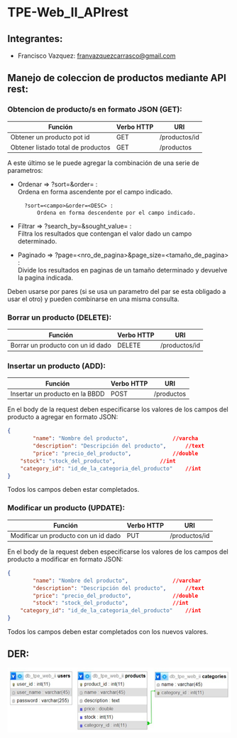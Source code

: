# TPE-Web_II_APIrest
## Integrantes: 
  - Francisco Vazquez: franvazquezcarrasco@gmail.com
## Manejo de coleccion de productos mediante API rest: 
### Obtencion de producto/s en formato JSON (GET):
|Función				| Verbo HTTP | URI                   |
|---------------------------------------|------------|-----------------------|
|Obtener un producto pot id		| GET        | /productos/id         |
|Obtener listado total de productos	| GET        | /productos            |

A este último se le puede agregar la combinación de una serie de parametros:
- Ordenar =>	?sort=<campo>&order=<ASC> :			
			Ordena en forma ascendente por el campo indicado.

		?sort=<campo>&order=<DESC> :			
			Ordena en forma descendente por el campo indicado.

- Filtrar =>	?search_by=<campo>&sought_value=<valor>	:	
			Filtra los resultados que contengan el valor dado un campo determinado.

- Paginado =>	?page=<nro_de_pagina>&page_size=<tamaño_de_pagina> :	
			Divide los resultados en paginas de un tamaño determinado y devuelve la pagina indicada.

Deben usarse por pares (si se usa un parametro del par se esta obligado a usar el otro) y pueden combinarse en una misma consulta.

### Borrar un producto (DELETE):
|Función				| Verbo HTTP | URI                   |
|---------------------------------------|------------|-----------------------|
|Borrar un producto con un id dado	| DELETE     | /productos/id         |

### Insertar un producto (ADD):
|Función				| Verbo HTTP | URI                   |
|---------------------------------------|------------|-----------------------|
|Insertar un producto en la BBDD	| POST	     | /productos            |

En el body de la request deben especificarse los valores de los campos del producto a agregar en formato JSON:
```json
{
        "name": "Nombre del producto",				//varcha
        "description": "Descripción del producto",		//text
        "price": "precio_del_producto",				//double
	"stock": "stock_del_producto",				//int
	"category_id": "id_de_la_categoria_del_producto"	//int
}
```
Todos los campos deben estar completados.
### Modificar un producto (UPDATE):
|Función				| Verbo HTTP | URI                   |
|---------------------------------------|------------|-----------------------|
|Modificar un producto con un id dado	| PUT	     | /productos/id         |

En el body de la request deben especificarse los valores de los campos del producto a modificar en formato JSON:
```json		
{
        "name": "Nombre del producto",				//varchar
        "description": "Descripción del producto",		//text
        "price": "precio_del_producto",				//double
        "stock": "stock_del_producto",				//int
	"category_id": "id_de_la_categoria_del_producto"	//int
}

```
Todos los campos deben estar completados con los nuevos valores.

## DER:
![Diagrama de la BBDD](https://github.com/franvazquezc/TPE-Web_II/blob/main/DER_TPE_Web_II.jpg)